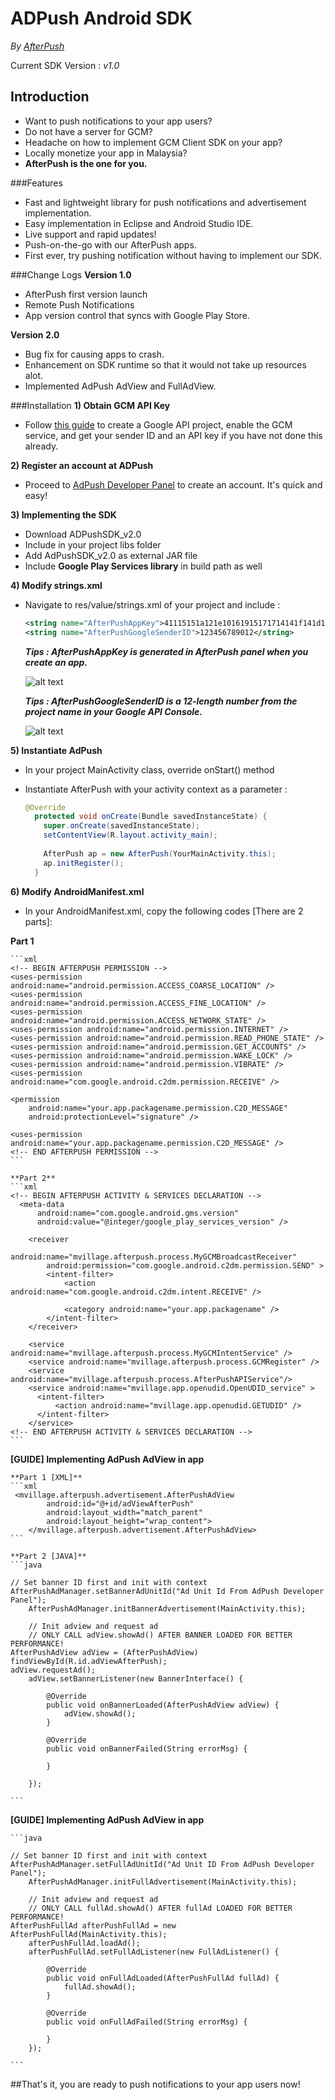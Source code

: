 # ADPush Android SDK

*By [AfterPush](http://www.adpush.my/)*

Current SDK Version : *v1.0*


## Introduction
- Want to push notifications to your app users?
- Do not have a server for GCM?
- Headache on how to implement GCM Client SDK on your app?
- Locally monetize your app in Malaysia?
- **AfterPush is the one for you.**

###Features
- Fast and lightweight library for push notifications and advertisement implementation.
- Easy implementation in Eclipse and Android Studio IDE.
- Live support and rapid updates!
- Push-on-the-go with our AfterPush apps.
- First ever, try pushing notification without having to implement our SDK.


###Change Logs
**Version 1.0**

- AfterPush first version launch
- Remote Push Notifications 
- App version control that syncs with Google Play Store.

**Version 2.0**

- Bug fix for causing apps to crash.
- Enhancement on SDK runtime so that it would not take up resources alot.
- Implemented AdPush AdView and FullAdView.


###Installation
**1) Obtain GCM API Key**
  - Follow <a href="http://developer.android.com/google/gcm/gs.html#gcm-service">this guide</a> to create a Google API project, enable the GCM service, and get your sender ID and an API key if you have not done this already.
  
**2) Register an account at ADPush**
  - Proceed to <a href="http://dev.afterpush.com">AdPush Developer Panel</a> to create an account. It's quick and easy!
  
**3) Implementing the SDK**
  - Download ADPushSDK_v2.0
  - Include in your project libs folder
  - Add AdPushSDK_v2.0 as external JAR file
  - Include **Google Play Services library** in build path as well
  
**4) Modify strings.xml**
  - Navigate to res/value/strings.xml of your project and include : 
  
    ```xml
    <string name="AfterPushAppKey">41115151a121e10161915171714141f141d1a1d1</string>
    <string name="AfterPushGoogleSenderID">123456789012</string>
    ```
    
    ***Tips : AfterPushAppKey is generated in AfterPush panel when you create an app.***
    
     ![alt text](https://github.com/afterpush/AfterPush-Android-SDK/blob/master/images/Example%20App%20Key.png "Example AfterPushAppKey")
     
    ***Tips : AfterPushGoogleSenderID is a 12-length number from the project name in your Google API Console.***
    
    ![alt text](https://github.com/afterpush/AfterPush-Android-SDK/blob/master/images/Example%20Google%20ID.png "Example AfterPushGoogleSenderID")
    
**5) Instantiate AdPush**
  - In your project MainActivity class, override onStart() method
  - Instantiate AfterPush with your activity context as a parameter : 
  
    ```java
    @Override
	  protected void onCreate(Bundle savedInstanceState) {
	    super.onCreate(savedInstanceState);
	    setContentView(R.layout.activity_main);
  		
  	    AfterPush ap = new AfterPush(YourMainActivity.this);
  	    ap.initRegister();
	  }
    ```
    
**6) Modify AndroidManifest.xml**
  - In your AndroidManifest.xml, copy the following codes [There are 2 parts]:  
  
  **Part 1**
  
    ```xml
    <!-- BEGIN AFTERPUSH PERMISSION -->
    <uses-permission android:name="android.permission.ACCESS_COARSE_LOCATION" />
    <uses-permission android:name="android.permission.ACCESS_FINE_LOCATION" />
    <uses-permission android:name="android.permission.ACCESS_NETWORK_STATE" />
    <uses-permission android:name="android.permission.INTERNET" />
    <uses-permission android:name="android.permission.READ_PHONE_STATE" />
    <uses-permission android:name="android.permission.GET_ACCOUNTS" />
    <uses-permission android:name="android.permission.WAKE_LOCK" />
    <uses-permission android:name="android.permission.VIBRATE" />
    <uses-permission android:name="com.google.android.c2dm.permission.RECEIVE" />

    <permission
        android:name="your.app.packagename.permission.C2D_MESSAGE"
        android:protectionLevel="signature" />

    <uses-permission android:name="your.app.packagename.permission.C2D_MESSAGE" />
    <!-- END AFTERPUSH PERMISSION -->
    ```
    
    **Part 2**
    ```xml
    <!-- BEGIN AFTERPUSH ACTIVITY & SERVICES DECLARATION -->
      <meta-data
          android:name="com.google.android.gms.version"
          android:value="@integer/google_play_services_version" />

        <receiver
            android:name="mvillage.afterpush.process.MyGCMBroadcastReceiver"
            android:permission="com.google.android.c2dm.permission.SEND" >
            <intent-filter>
                <action android:name="com.google.android.c2dm.intent.RECEIVE" />

                <category android:name="your.app.packagename" />
            </intent-filter>
        </receiver>

        <service android:name="mvillage.afterpush.process.MyGCMIntentService" />
        <service android:name="mvillage.afterpush.process.GCMRegister" />
        <service android:name="mvillage.afterpush.process.AfterPushAPIService"/>
        <service android:name="mvillage.app.openudid.OpenUDID_service" >
          <intent-filter>
              <action android:name="mvillage.app.openudid.GETUDID" />
          </intent-filter>
        </service>
    <!-- END AFTERPUSH ACTIVITY & SERVICES DECLARATION -->
    ```

**[GUIDE] Implementing AdPush AdView in app**

	**Part 1 [XML]**
	```xml
	 <mvillage.afterpush.advertisement.AfterPushAdView
            android:id="@+id/adViewAfterPush"
            android:layout_width="match_parent"
            android:layout_height="wrap_content">
        </mvillage.afterpush.advertisement.AfterPushAdView>
	```
	
	**Part 2 [JAVA]**
	```java
	
	// Set banner ID first and init with context
	AfterPushAdManager.setBannerAdUnitId("Ad Unit Id From AdPush Developer Panel");
        AfterPushAdManager.initBannerAdvertisement(MainActivity.this);
        
        // Init adview and request ad
        // ONLY CALL adView.showAd() AFTER BANNER LOADED FOR BETTER PERFORMANCE!
	AfterPushAdView adView = (AfterPushAdView) findViewById(R.id.adViewAfterPush);
	adView.requestAd();
        adView.setBannerListener(new BannerInterface() {

            @Override
            public void onBannerLoaded(AfterPushAdView adView) {
                adView.showAd();
            }

            @Override
            public void onBannerFailed(String errorMsg) {

            }

        });
	
	```
	
**[GUIDE] Implementing AdPush AdView in app**

	```java
	
	// Set banner ID first and init with context
	AfterPushAdManager.setFullAdUnitId("Ad Unit ID From AdPush Developer Panel");
        AfterPushAdManager.initFullAdvertisement(MainActivity.this);
        
        // Init adview and request ad
        // ONLY CALL fullAd.showAd() AFTER fullAd LOADED FOR BETTER PERFORMANCE!
	AfterPushFullAd afterPushFullAd = new AfterPushFullAd(MainActivity.this);
        afterPushFullAd.loadAd();
        afterPushFullAd.setFullAdListener(new FullAdListener() {

            @Override
            public void onFullAdLoaded(AfterPushFullAd fullAd) {
                fullAd.showAd();
            }

            @Override
            public void onFullAdFailed(String errorMsg) {

            }
        });
	
	```
	
  
  
  
  
  ##That's it, you are ready to push notifications to your app users now! 
